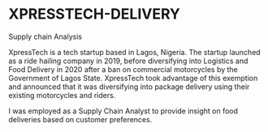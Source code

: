 # XPRESSTECH-DELIVERY
Supply chain Analysis


XpressTech is a tech startup based in Lagos, Nigeria. The
startup launched as a ride hailing company in 2019,
before diversifying into Logistics and Food Delivery in
2020 after a ban on commercial motorcycles by the
Government of Lagos State. XpressTech took advantage
of this exemption and announced that it was diversifying
into package delivery using their existing motorcycles
and riders.

I was employed as a Supply Chain Analyst to
provide insight on food deliveries based on customer
preferences.
